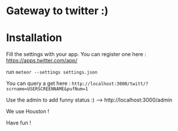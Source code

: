 # Gateway to twitter :)

# Installation
Fill the settings with your app. You can register one here : https://apps.twitter.com/app/

run `meteor --settings settings.json`

You can query a get here : `http://localhost:3000/twitt/?scrname=USERSCREENNAME&pufNum=1`

Use the admin to add funny status :) --> http://localhost:3000/admin

We use Houston !

Have fun !